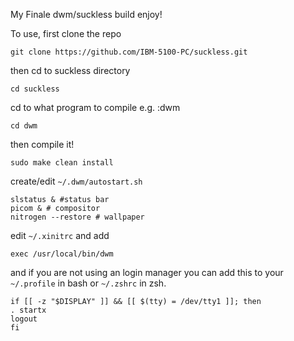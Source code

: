 My Finale dwm/suckless build enjoy!

To use,
first clone the repo
```
git clone https://github.com/IBM-5100-PC/suckless.git 
```
then cd to suckless directory
```
cd suckless
```
cd to what program to compile e.g. :dwm
```
cd dwm
```
then compile it!
```
sudo make clean install
 ```
create/edit ```~/.dwm/autostart.sh```
```
slstatus & #status bar
picom & # compositor
nitrogen --restore # wallpaper
```
edit ```~/.xinitrc``` and add
```
exec /usr/local/bin/dwm
```
and if you are not using an login manager you can add this to your ```~/.profile``` in bash or ```~/.zshrc``` in zsh.
```
if [[ -z "$DISPLAY" ]] && [[ $(tty) = /dev/tty1 ]]; then
. startx
logout
fi
```
